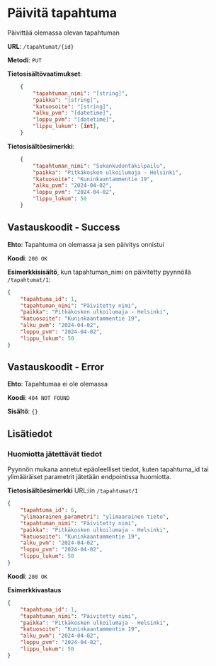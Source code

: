 # Päivitä tapahtuma

Päivittää olemassa olevan tapahtuman

__URL__: `/tapahtumat/{id}`

__Metodi__: `PUT`

<!-- Autentikointi vaadittu: `KYLLÄ` -->

<!-- Tarvittava käyttöoikeus: ?? -->

__Tietosisältövaatimukset__:
```json
    {
        "tapahtuman_nimi": "[string]",
        "paikka": "[string]",
        "katuosoite": "[string]",
        "alku_pvm": "[datetime]",
        "loppu_pvm": "[datetime]",
        "lippu_lukum": [int],
    }
```

__Tietosisältöesimerkki__:
```json
    {
        "tapahtuman_nimi": "Sukankudontakilpailu",
        "paikka": "Pitkäkosken ulkoilumaja - Helsinki",
        "katuosoite": "Kuninkaantammentie 19",
        "alku_pvm": "2024-04-02",
        "loppu_pvm": "2024-04-02",
        "lippu_lukum": 50
    }
```

## Vastauskoodit - Success

__Ehto__: Tapahtuma on olemassa ja sen päivitys onnistui

__Koodi__: `200 OK`

__Esimerkkisisältö__, kun tapahtuman_nimi on päivitetty pyynnöllä `/tapahtumat/1`:
```json
{
    "tapahtuma_id": 1,
    "tapahtuman_nimi": "Päivitetty nimi",
    "paikka": "Pitkäkosken ulkoilumaja - Helsinki",
    "katuosoite": "Kuninkaantammentie 19",
    "alku_pvm": "2024-04-02",
    "loppu_pvm": "2024-04-02",
    "lippu_lukum": 50
}
```
## Vastauskoodit - Error

__Ehto__: Tapahtumaa ei ole olemassa

__Koodi__: `404 NOT FOUND`

__Sisältö__: `{}`

<!-- TAI

Ehto: Käyttäjällä ei ole oikeutta päivittää tapahtumaa

Koodi: `403 FORBIDDEN`

Sisältö: `{}` -->

## Lisätiedot

### Huomiotta jätettävät tiedot

Pyynnön mukana annetut epäoleelliset tiedot, kuten tapahtuma_id tai ylimääräiset parametrit jätetään endpointissa huomiotta.

__Tietosisältöesimerkki__ URL:iin `/tapahtumat/1`

```json
{
    "tapahtuma_id": 6,
    "ylimaarainen_parametri": "ylimaarainen tieto",
    "tapahtuman_nimi": "Päivitetty nimi",
    "paikka": "Pitkäkosken ulkoilumaja - Helsinki",
    "katuosoite": "Kuninkaantammentie 19",
    "alku_pvm": "2024-04-02",
    "loppu_pvm": "2024-04-02",
    "lippu_lukum": 50
}
```
__Koodi__: `200 OK`

__Esimerkkivastaus__
```json
{
    "tapahtuma_id": 1,
    "tapahtuman_nimi": "Päivitetty nimi",
    "paikka": "Pitkäkosken ulkoilumaja - Helsinki",
    "katuosoite": "Kuninkaantammentie 19",
    "alku_pvm": "2024-04-02",
    "loppu_pvm": "2024-04-02",
    "lippu_lukum": 50
}
```

